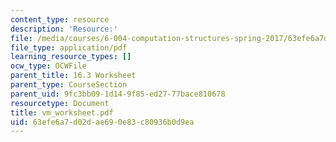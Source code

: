 ```yaml
---
content_type: resource
description: 'Resource:'
file: /media/courses/6-004-computation-structures-spring-2017/63efe6a7d02dae690e83c80936b0d9ea_vm_worksheet.pdf
file_type: application/pdf
learning_resource_types: []
ocw_type: OCWFile
parent_title: 16.3 Worksheet
parent_type: CourseSection
parent_uid: 9fc3bb09-1d14-9f85-ed27-77bace810678
resourcetype: Document
title: vm_worksheet.pdf
uid: 63efe6a7-d02d-ae69-0e83-c80936b0d9ea
---
```

